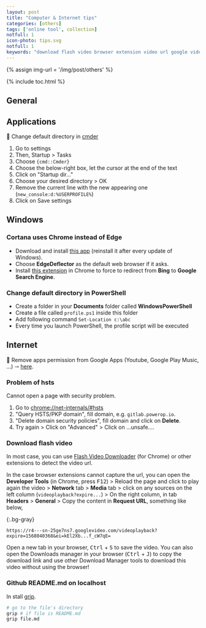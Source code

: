 ```yaml
---
layout: post
title: "Computer & Internet tips"
categories: [others]
tags: ['online tool', collection]
notfull: 1
icon-photo: tips.svg
notfull: 1
keywords: "download flash video browser extension video url google video download manager videoplay developer tools exclude files folders search technique skills patterns preference settings confige configure options remove apps google apps bit.ly cortana uses chrome instead of edge default browser windows 10 change default directory powershell cmder"
---
```


{% assign img-url = '/img/post/others' %}

{% include toc.html %}

## General

## Applications

🔅  Change default directory in [cmder](https://cmder.net/)

1. Go to settings
1. Then, Startup > Tasks
1. Choose `{cmd::Cmder}`
1. Choose the below-right box, let the cursor at the end of the text
1. Click on "Startup dir…"
1. Choose your desired directory > OK
1. Remove the current line with the new appearing one (`new_console:d:%USERPROFILE%`)
1. Click on Save settings

## Windows

### Cortana uses Chrome instead of Edge

- Download and install [this app](https://github.com/da2x/EdgeDeflector/releases) (reinstall it after every update of Windows).
- Choose **EdgeDeflector** as the default web browser if it asks.
- Install [this extension](https://chrome.google.com/webstore/detail/chrometana-redirect-bing/) in Chrome to force to redirect from **Bing** to **Google Search Engine**.

### Change default directory in PowerShell

- Create a folder in your **Documents** folder called **WindowsPowerShell**
- Create a file called `profile.ps1` inside this folder
- Add following command `Set-Location c:\abc`
- Every time you launch PowerShell, the profile script will be executed

## Internet

🔅  Remove apps permission from Google Apps (Youtube, Google Play Music, …) ⇾ [here](https://myaccount.google.com/permissions).

### Problem of hsts

Cannot open a page with security problem.

1. Go to [chrome://net-internals/#hsts](chrome://net-internals/#hsts)
2. "Query HSTS/PKP domain", fill domain, e.g. `gitlab.powerop.io`.
3. "Delete domain security policies", fill domain and click on __Delete__.
4. Try again > Click on "Advanced" > Click on ...unsafe....


### Download flash video

In most case, you can use [Flash Video Downloader](https://chrome.google.com/webstore/detail/flash-video-downloader/aiimdkdngfcipjohbjenkahhlhccpdbc?hl=en) (for Chrome) or other extensions to detect the video url.

In the case browser extensions cannot capture the url, you can open the **Developer Tools** (in Chrome, press <kbd>F12</kbd>) > Reload the page and click to play again the video > **Network** tab > **Media** tab > click on any sources on the left column (`videoplayback?expire...`) > On the right column, in tab **Headers** > **General** > Copy the content in **Request URL**, something like below,

{:.bg-gray}
~~~
https://r4---sn-25ge7ns7.googlevideo.com/videoplayback?expire=1568040368&ei=kEl2Xb...f_cW7qE=
~~~

Open a new tab in your browser, <kbd>Ctrl</kbd> + <kbd>S</kbd> to save the video. You can also open the Downloads manager in your browser (<kbd>Ctrl</kbd> + <kbd>J</kbd>) to copy the download link and use other Download Manager tools to download this video without using the browser!

### Github README.md on localhost

In stall [grip](https://github.com/joeyespo/grip).

``` bash
# go to the file's directory
grip # if file is README.md
grip file.md
```

